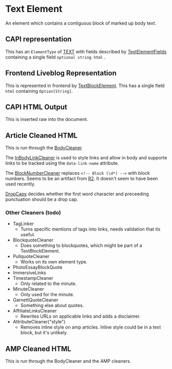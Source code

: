 # Text Element

An element which contains a contiguous block of marked up body text.

## CAPI representation

This has an `ElementType` of [TEXT](https://github.com/guardian/content-api-models/blob/master/models/src/main/thrift/content/v1.thrift#L45) with fields described by [TextElementFields](https://github.com/guardian/content-api-models/blob/master/models/src/main/thrift/content/v1.thrift#L377) containing a single field `optional string html` .

## Frontend Liveblog Representation

This is represented in frontend by [TextBlockElement](https://github.com/guardian/frontend/blob/9a2e342437858c621b39eda3ea459e893770af93/common/app/model/liveblog/BlockElement.scala#L9). This has a single field `html` containing `Option[String]`.

## CAPI HTML Output

This is inserted raw into the document.

## Article Cleaned HTML

This is run through the [BodyCleaner](https://github.com/guardian/frontend/blob/ffe63354bb03cc2628ad15d65c4294e9c97e52d1/article/app/views/package.scala#L39)

The [InBodyLinkCleaner](https://github.com/guardian/frontend/blob/bb83dabb21aea326c67168d0e0d3f6d4ccef6af5/common/app/views/support/HtmlCleaner.scala#L225) is used to style links and allow in body and supporte links to be tracked using the `data-link-name` attribute.

The [BlockNumberCleaner](https://github.com/guardian/frontend/blob/bb83dabb21aea326c67168d0e0d3f6d4ccef6af5/common/app/views/support/HtmlCleaner.scala#L30) replaces `<!-- Block (\d*) -->` with block numbers. Seems to be an artifact from [R2](https://github.com/search?p=2&q=org%3Aguardian+%22%3C%21--+Block+%28%5Cd%2A%29+--%3E%22&type=Code). It doesn't seem to have been used recently.

[DropCaps](https://github.com/guardian/frontend/blob/bb83dabb21aea326c67168d0e0d3f6d4ccef6af5/common/app/views/support/HtmlCleaner.scala#L539) decides whether the first word character and preceeding punctuation should be a drop cap.

### Other Cleaners (todo)

-   TagLinker
    -   Turns specific mentions of tags into links, needs validation that its useful.
-   BlockquoteCleaner
    -   Does something to blockquotes, which might be part of a TextBlockElement.
-   PullquoteCleaner
    -   Works on its own element type.
-   PhotoEssayBlockQuote
-   ImmersiveLinks
-   TimestampCleaner
    -   Only related to the minute.
-   MinuteCleaner
    -   Only used for the minute.
-   GarnettQuoteCleaner
    -   Something else about quotes.
-   AffiliateLinksCleaner
    -   Rewrites URLs on applicable links and adds a disclaimer.
-   AttributeCleaner("style")
    -   Removes inline style on amp articles. Inline style could be in a text block, but it's unlikely.

## AMP Cleaned HTML

This is run through the BodyCleaner and the AMP cleaners.
